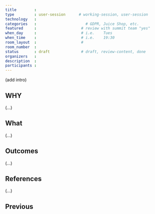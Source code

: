 ```yaml
---
title        :
type         : user-session      # working-session, user-session
technology   :
categories   :                      # GDPR, Juice Shop, etc.
featured     :                    # review with summit team "yes"
when_day     :                    # i.e.    Tues
when_time    :                    # i.e.    19:30
room_layout  :                    #
room_number  :
status       : draft              # draft, review-content, done
organizers   :
description  :
participants :
---
```


(add intro)

## WHY

(...)

## What

(...)

## Outcomes

(...)

## References

(...)


## Previous

